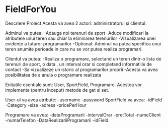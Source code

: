 # FieldForYou

Descriere Proiect
Acesta va avea 2 actori: administratorul și clientul.

Adminul va putea:
-Adauga noi terenuri de sport 
-Aduce modificari la atributele unui teren sau chiar la eliminarea terenurilor
-Vizualizarea unei evidențe a tuturor programarilor
-Optional: Adminul va putea specifica unui teren anumite perioade in care nu se vor putea realiza programari.
	
Clientul va putea:
-Realiza o programare, selectand un teren dintr-o lista  de terenuri de sport, o data , un interval orar si completand informatiile de contact
-Sa vizualizeze un istoric al programarilor proprii
-Acesta va avea posibilitatea de a anula o programare realizata

Enitatile esentiale sunt: User, SportField, Programare. Acestea vor implementa (pentru inceput) metode de get si set.

User-ul va avea atribute: 
-username
-password
SportField va avea:
-idField
-Category
-size
-adress
-pricePerHour

Programare va avea:
-dataProgramarii
-intervalOrar
-pretTotal
-numeClient
-numarTelefon
-DataRealizariiProgramarii
-idField.

